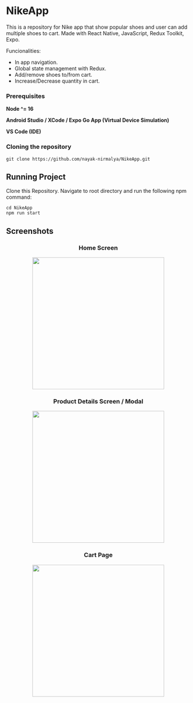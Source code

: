 # NikeApp

This is a repository for Nike app that show popular shoes and user can add multiple shoes to cart. Made with React Native, JavaScript, Redux Toolkit, Expo.

Funcionalities:

- In app navigation.
- Global state management with Redux.
- Add/remove shoes to/from cart.
- Increase/Decrease quantity in cart.

### Prerequisites

**Node ^= 16**

**Android Studio / XCode / Expo Go App (Virtual Device Simulation)**

**VS Code (IDE)**

### Cloning the repository

```shell
git clone https://github.com/nayak-nirmalya/NikeApp.git
```

## Running Project

Clone this Repository. Navigate to root directory and run the following npm command:

```shell
cd NikeApp
npm run start
```

## Screenshots

<div align='center'>

### Home Screen

<img src="https://github.com/nayak-nirmalya/NikeApp/assets/52202635/0d46471d-88f4-43d0-950c-ac9f5dd9289d" width="360">

### Product Details Screen / Modal

<img src="https://github.com/nayak-nirmalya/NikeApp/assets/52202635/189d3c9e-1e9c-44b1-8a42-a27a1b2ab982" width="360">

### Cart Page

<img src="https://github.com/nayak-nirmalya/NikeApp/assets/52202635/5c26ce19-ac2f-4dd2-a7cd-047e1c8181f6" width="360">

</div>
